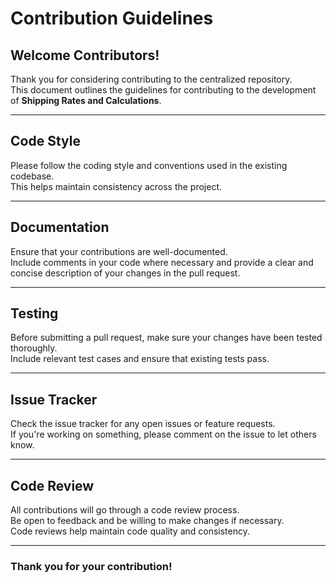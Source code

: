 # Contribution Guidelines

## Welcome Contributors!

Thank you for considering contributing to the centralized repository.  
This document outlines the guidelines for contributing to the development of **Shipping Rates and Calculations**.

---

## Code Style

Please follow the coding style and conventions used in the existing codebase.  
This helps maintain consistency across the project.

---

## Documentation

Ensure that your contributions are well-documented.  
Include comments in your code where necessary and provide a clear and concise description of your changes in the pull request.

---

## Testing

Before submitting a pull request, make sure your changes have been tested thoroughly.  
Include relevant test cases and ensure that existing tests pass.

---

## Issue Tracker

Check the issue tracker for any open issues or feature requests.  
If you're working on something, please comment on the issue to let others know.

---

## Code Review

All contributions will go through a code review process.  
Be open to feedback and be willing to make changes if necessary.  
Code reviews help maintain code quality and consistency.

---

### Thank you for your contribution!
